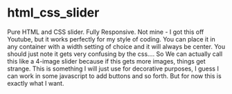 # html_css_slider
Pure HTML and CSS slider. Fully Responsive. Not mine - I got this off Youtube, but it works perfectly for my style of coding.
You can place it in any container with a width setting of choice and it will always be center.
You should just note it gets very confusing by the css.... So We can actually call this like a 4-image slider because if this gets more images, things get strange.
This is something I will just use for decorative purposes, I guess I can work in some javascript to add buttons and so forth. But for now this is exactly what I want.
